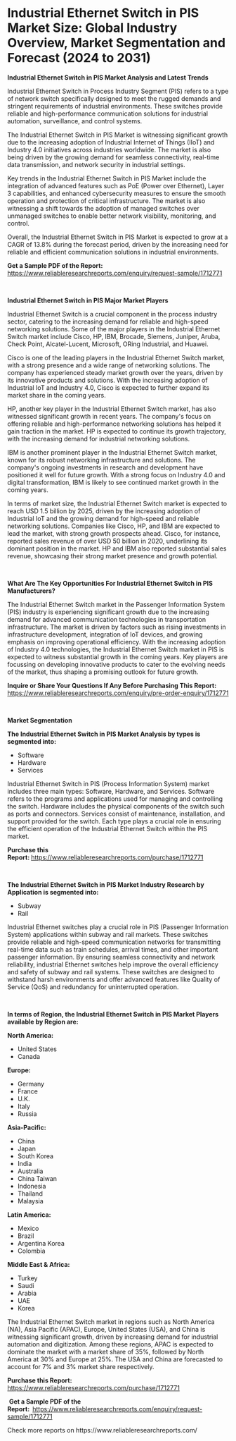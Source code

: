 <p><h1>Industrial Ethernet Switch in PIS Market Size: Global Industry Overview, Market Segmentation and Forecast (2024 to 2031)</h1></p><p><strong>Industrial Ethernet Switch in PIS Market Analysis and Latest Trends</strong></p>
<p><p>Industrial Ethernet Switch in Process Industry Segment (PIS) refers to a type of network switch specifically designed to meet the rugged demands and stringent requirements of industrial environments. These switches provide reliable and high-performance communication solutions for industrial automation, surveillance, and control systems.</p><p>The Industrial Ethernet Switch in PIS Market is witnessing significant growth due to the increasing adoption of Industrial Internet of Things (IIoT) and Industry 4.0 initiatives across industries worldwide. The market is also being driven by the growing demand for seamless connectivity, real-time data transmission, and network security in industrial settings.</p><p>Key trends in the Industrial Ethernet Switch in PIS Market include the integration of advanced features such as PoE (Power over Ethernet), Layer 3 capabilities, and enhanced cybersecurity measures to ensure the smooth operation and protection of critical infrastructure. The market is also witnessing a shift towards the adoption of managed switches over unmanaged switches to enable better network visibility, monitoring, and control.</p><p>Overall, the Industrial Ethernet Switch in PIS Market is expected to grow at a CAGR of 13.8% during the forecast period, driven by the increasing need for reliable and efficient communication solutions in industrial environments.</p></p>
<p><strong>Get a Sample PDF of the Report:&nbsp;</strong> <a href="https://www.reliableresearchreports.com/enquiry/request-sample/1712771">https://www.reliableresearchreports.com/enquiry/request-sample/1712771</a></p>
<p>&nbsp;</p>
<p><strong>Industrial Ethernet Switch in PIS Major Market Players</strong></p>
<p><p>Industrial Ethernet Switch is a crucial component in the process industry sector, catering to the increasing demand for reliable and high-speed networking solutions. Some of the major players in the Industrial Ethernet Switch market include Cisco, HP, IBM, Brocade, Siemens, Juniper, Aruba, Check Point, Alcatel-Lucent, Microsoft, ORing Industrial, and Huawei.</p><p>Cisco is one of the leading players in the Industrial Ethernet Switch market, with a strong presence and a wide range of networking solutions. The company has experienced steady market growth over the years, driven by its innovative products and solutions. With the increasing adoption of Industrial IoT and Industry 4.0, Cisco is expected to further expand its market share in the coming years.</p><p>HP, another key player in the Industrial Ethernet Switch market, has also witnessed significant growth in recent years. The company's focus on offering reliable and high-performance networking solutions has helped it gain traction in the market. HP is expected to continue its growth trajectory, with the increasing demand for industrial networking solutions.</p><p>IBM is another prominent player in the Industrial Ethernet Switch market, known for its robust networking infrastructure and solutions. The company's ongoing investments in research and development have positioned it well for future growth. With a strong focus on Industry 4.0 and digital transformation, IBM is likely to see continued market growth in the coming years.</p><p>In terms of market size, the Industrial Ethernet Switch market is expected to reach USD 1.5 billion by 2025, driven by the increasing adoption of Industrial IoT and the growing demand for high-speed and reliable networking solutions. Companies like Cisco, HP, and IBM are expected to lead the market, with strong growth prospects ahead. Cisco, for instance, reported sales revenue of over USD 50 billion in 2020, underlining its dominant position in the market. HP and IBM also reported substantial sales revenue, showcasing their strong market presence and growth potential.</p></p>
<p>&nbsp;</p>
<p><strong>What Are The Key Opportunities For Industrial Ethernet Switch in PIS Manufacturers?</strong></p>
<p><p>The Industrial Ethernet Switch market in the Passenger Information System (PIS) industry is experiencing significant growth due to the increasing demand for advanced communication technologies in transportation infrastructure. The market is driven by factors such as rising investments in infrastructure development, integration of IoT devices, and growing emphasis on improving operational efficiency. With the increasing adoption of Industry 4.0 technologies, the Industrial Ethernet Switch market in PIS is expected to witness substantial growth in the coming years. Key players are focussing on developing innovative products to cater to the evolving needs of the market, thus shaping a promising outlook for future growth.</p></p>
<p><strong>Inquire or Share Your Questions If Any Before Purchasing This Report:</strong> <a href="https://www.reliableresearchreports.com/enquiry/pre-order-enquiry/1712771">https://www.reliableresearchreports.com/enquiry/pre-order-enquiry/1712771</a></p>
<p>&nbsp;</p>
<p><strong>Market Segmentation</strong></p>
<p><strong>The Industrial Ethernet Switch in PIS Market Analysis by types is segmented into:</strong></p>
<p><ul><li>Software</li><li>Hardware</li><li>Services</li></ul></p>
<p><p>Industrial Ethernet Switch in PIS (Process Information System) market includes three main types: Software, Hardware, and Services. Software refers to the programs and applications used for managing and controlling the switch. Hardware includes the physical components of the switch such as ports and connectors. Services consist of maintenance, installation, and support provided for the switch. Each type plays a crucial role in ensuring the efficient operation of the Industrial Ethernet Switch within the PIS market.</p></p>
<p><strong>Purchase this Report:&nbsp;</strong><a href="https://www.reliableresearchreports.com/purchase/1712771">https://www.reliableresearchreports.com/purchase/1712771</a></p>
<p>&nbsp;</p>
<p><strong>The Industrial Ethernet Switch in PIS Market Industry Research by Application is segmented into:</strong></p>
<p><ul><li>Subway</li><li>Rail</li></ul></p>
<p><p>Industrial Ethernet switches play a crucial role in PIS (Passenger Information System) applications within subway and rail markets. These switches provide reliable and high-speed communication networks for transmitting real-time data such as train schedules, arrival times, and other important passenger information. By ensuring seamless connectivity and network reliability, industrial Ethernet switches help improve the overall efficiency and safety of subway and rail systems. These switches are designed to withstand harsh environments and offer advanced features like Quality of Service (QoS) and redundancy for uninterrupted operation.</p></p>
<p>&nbsp;</p>
<p><strong>In terms of Region, the Industrial Ethernet Switch in PIS Market Players available by Region are:</strong></p>
<p>
    <p> <strong> North America: </strong>
        <ul>
            <li>United States</li>
            <li>Canada</li>
        </ul>
        </p> 
    <p> <strong> Europe: </strong>
        <ul>
            <li>Germany</li>
            <li>France</li>
            <li>U.K.</li>
            <li>Italy</li>
            <li>Russia</li>
        </ul>
        </p> 
    <p> <strong> Asia-Pacific: </strong>
        <ul>
            <li>China</li>
            <li>Japan</li>
            <li>South Korea</li>
            <li>India</li>
            <li>Australia</li>
            <li>China Taiwan</li>
            <li>Indonesia</li>
            <li>Thailand</li>
            <li>Malaysia</li>
        </ul>
        </p> 
    <p> <strong> Latin America: </strong>
        <ul>
            <li>Mexico</li>
            <li>Brazil</li>
            <li>Argentina Korea</li>
            <li>Colombia</li>
        </ul>
        </p> 
    <p> <strong> Middle East & Africa: </strong>
        <ul>
            <li>Turkey</li>
            <li>Saudi</li>
            <li>Arabia</li>
            <li>UAE</li>
            <li>Korea</li>
        </ul>
    </p>
    </p>
<p><p>The Industrial Ethernet Switch market in regions such as North America (NA), Asia Pacific (APAC), Europe, United States (USA), and China is witnessing significant growth, driven by increasing demand for industrial automation and digitization. Among these regions, APAC is expected to dominate the market with a market share of 35%, followed by North America at 30% and Europe at 25%. The USA and China are forecasted to account for 7% and 3% market share respectively.</p></p>
<p><strong>Purchase this Report: </strong><a href="https://www.reliableresearchreports.com/purchase/1712771">https://www.reliableresearchreports.com/purchase/1712771</a></p>
<p>&nbsp;<strong>Get a Sample PDF of the Report:&nbsp;&nbsp;</strong><a href="https://www.reliableresearchreports.com/enquiry/request-sample/1712771">https://www.reliableresearchreports.com/enquiry/request-sample/1712771</a></p>
<p><strong></strong></p>
<p>Check more reports on https://www.reliableresearchreports.com/</p>